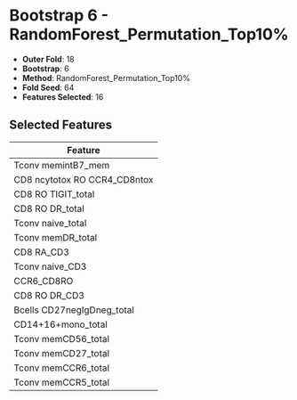 # Bootstrap 6 - RandomForest_Permutation_Top10%

- **Outer Fold**: 18
- **Bootstrap**: 6
- **Method**: RandomForest_Permutation_Top10%
- **Fold Seed**: 64
- **Features Selected**: 16

## Selected Features

| Feature |
|---------|
| Tconv memintB7_mem |
| CD8 ncytotox RO CCR4_CD8ntox |
| CD8 RO TIGIT_total |
| CD8 RO DR_total |
| Tconv naive_total |
| Tconv memDR_total |
| CD8 RA_CD3 |
| Tconv naive_CD3 |
| CCR6_CD8RO |
| CD8 RO DR_CD3 |
| Bcells CD27negIgDneg_total |
| CD14+16+mono_total |
| Tconv memCD56_total |
| Tconv memCD27_total |
| Tconv memCCR6_total |
| Tconv memCCR5_total |
